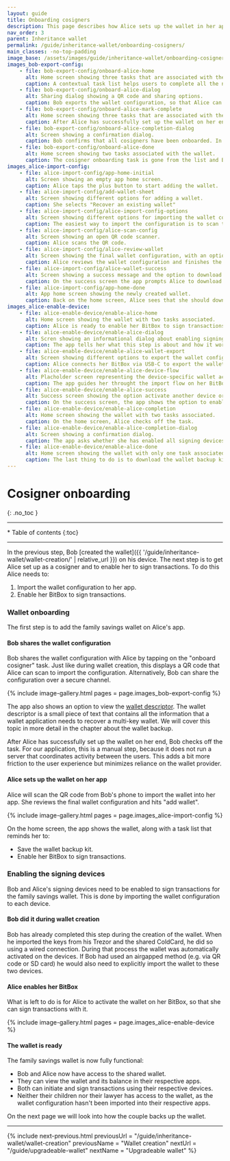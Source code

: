 ```yaml
---
layout: guide
title: Onboarding cosigners
description: This page describes how Alice sets up the wallet in her app and activates it on her signing device.
nav_order: 3
parent: Inheritance wallet
permalink: /guide/inheritance-wallet/onboarding-cosigners/
main_classes: -no-top-padding
image_base: /assets/images/guide/inheritance-wallet/onboarding-cosigners/
images_bob-export-config:
    - file: bob-export-config/onboard-alice-home
      alt: Home screen showing three tasks that are associated with the wallet for the user to complete.
      caption: A contextual task list helps users to complete all the necessary steps to safely use their new wallet.
    - file: bob-export-config/onboard-alice-dialog
      alt: Sharing dialog showing a QR code and sharing options.
      caption: Bob exports the wallet configuration, so that Alice can set up the wallet on her phone.
    - file: bob-export-config/onboard-alice-mark-complete
      alt: Home screen showing three tasks that are associated with the wallet for the user to complete.
      caption: After Alice has successfully set up the wallet on her end, Bob checks off the task. 
    - file: bob-export-config/onboard-alice-completion-dialog
      alt: Screen showing a confirmation dialog.
      caption: Bob confirms that all cosigners have been onboarded. In our use case, Bob and Alice are the only cosigners.
    - file: bob-export-config/onboard-alice-done
      alt: Home screen showing two tasks associated with the wallet.
      caption: The cosigner onboarding task is gone from the list and Bob can continue with the the next task.
images_alice-import-config:
    - file: alice-import-config/app-home-initial
      alt: Screen showing an empty app home screen.
      caption: Alice taps the plus button to start adding the wallet. 
    - file: alice-import-config/add-wallet-sheet
      alt: Screen showing different options for adding a wallet.
      caption: She selects "Recover an existing wallet"
    - file: alice-import-config/alice-import-config-options
      alt: Screen showing different options for importing the wallet configuration.
      caption: The easiest way to import the configuration is to scan the QR code from Bob's screen.
    - file: alice-import-config/alice-scan-config
      alt: Screen showing an open QR code scanner.
      caption: Alice scans the QR code.
    - file: alice-import-config/alice-review-wallet
      alt: Screen showing the final wallet configuration, with an option to review the details of the signing keys.
      caption: Alice reviews the wallet configuration and finishes the import.
    - file: alice-import-config/alice-wallet-success
      alt: Screen showing a success message and the option to download a wallet backup kit. 
      caption: On the success screen the app prompts Alice to download the wallet backup kit. She will do that later.
    - file: alice-import-config/app-home-done
      alt: App home screen showing the newly created wallet.
      caption: Back on the home screen, Alice sees that she should download the backup kit and enable her signing device.
images_alice-enable-device:
    - file: alice-enable-device/enable-alice-home
      alt: Home screen showing the wallet with two tasks associated.
      caption: Alice is ready to enable her BitBox to sign transactions for the wallet. 
    - file: alice-enable-device/enable-alice-dialog
      alt: Scren showing an informational dialog about enabling signing devices.
      caption: The app tells her what this step is about and how it works.
    - file: alice-enable-device/enable-alice-wallet-export
      alt: Screen showing different options to export the wallet configuration.
      caption: Alice connects her BitBox via USB-C to export the wallet configuration.
    - file: alice-enable-device/enable-alice-device-flow
      alt: Placholder screen representing the device-specific wallet activation flow.
      caption: The app guides her throught the import flow on her BitBox.
    - file: alice-enable-device/enable-alice-success
      alt: Success screen showing the option activate another device or go to the home screen.
      caption: On the success screen, the app shows the option to enable another signing device.
    - file: alice-enable-device/enable-alice-completion
      alt: Home screen showing the wallet with two tasks associated.
      caption: On the home screen, Alice checks off the task. 
    - file: alice-enable-device/enable-alice-completion-dialog
      alt: Screen showing a confirmation dialog.
      caption: The app asks whether she has enabled all signing devices.
    - file: alice-enable-device/enable-alice-done
      alt: Home screen showing the wallet with only one task associated.
      caption: The last thing to do is to download the wallet backup kit.
---
```


<!--

Editor's notes

This page covers how Alice imports the savings wallet to her own app and enables her signing device to create and sign transactions.  

Illustration sources

https://www.figma.com/file/h5GP5v5dYfpXXfEUXf6nvC/Family-inheritance-wallet?type=design&node-id=5542%3A2119&mode=design&t=sBtcvrDzb8MPtWaK-1

-->

# Cosigner onboarding
{: .no_toc }

---

<div class="glossary-toc" markdown="1">
 * Table of contents
{:toc}
</div>

---

In the previous step, Bob [created the wallet]({{ '/guide/inheritance-wallet/wallet-creation/' | relative_url }}) on his device. The next step is to get Alice set up as a cosigner and to enable her to sign transactions. To do this Alice needs to:

1. Import the wallet configuration to her app.
2. Enable her BitBox to sign transactions. 

### Wallet onboarding
The first step is to add the family savings wallet on Alice's app.

#### Bob shares the wallet configuration
Bob shares the wallet configuration with Alice by tapping on the "onboard cosigner" task. Just like during wallet creation, this displays a QR code that Alice can scan to import the configuration. Alternatively, Bob can share the configuration over a secure channel.

{% include image-gallery.html pages = page.images_bob-export-config %}

The app also shows an option to view the [wallet descriptor](https://bitcoin.design/guide/glossary/#output-script-descriptor). The wallet descriptor is a small piece of text that contains all the information that a wallet application needs to recover a multi-key wallet. We will cover this topic in more detail in the chapter about the wallet backup.

After Alice has successfully set up the wallet on her end, Bob checks off the task. For our application, this is a manual step, because it does not run a server that coordinates activity between the users. This adds a bit more friction to the user experience but minimizes reliance on the wallet provider.

#### Alice sets up the wallet on her app

Alice will scan the QR code from Bob's phone to import the wallet into her app. She reviews the final wallet configuration and hits "add wallet".

{% include image-gallery.html pages = page.images_alice-import-config %}

On the home screen, the app shows the wallet, along with a task list that reminds her to: 
- Save the wallet backup kit.
- Enable her BitBox to sign transactions.

### Enabling the signing devices

Bob and Alice's signing devices need to be enabled to sign transactions for the family savings wallet. This is done by importing the wallet configuration to each device.

#### Bob did it during wallet creation
Bob has already completed this step during the creation of the wallet. When he imported the keys from his Trezor and the shared ColdCard, he did so using a wired connection. During that process the wallet was automatically activated on the devices. If Bob had used an airgapped method (e.g. via QR code or SD card) he would also need to explicitly import the wallet to these two devices. 

#### Alice enables her BitBox 

What is left to do is for Alice to activate the wallet on her BitBox, so that she can sign transactions with it. 

{% include image-gallery.html pages = page.images_alice-enable-device %}

#### The wallet is ready
The family savings wallet is now fully functional: 

- Bob and Alice now have access to the shared wallet.
- They can view the wallet and its balance in their respective apps.
- Both can initiate and sign transactions using their respective devices.
- Neither their children nor their lawyer has access to the wallet, as the wallet configuration hasn't been imported into their respective apps.

On the next page we will look into how the couple backs up the wallet. 

---

{% include next-previous.html
   previousUrl = "/guide/inheritance-wallet/wallet-creation"
   previousName = "Wallet creation"
   nextUrl = "/guide/upgradeable-wallet"
   nextName = "Upgradeable wallet"
%}
